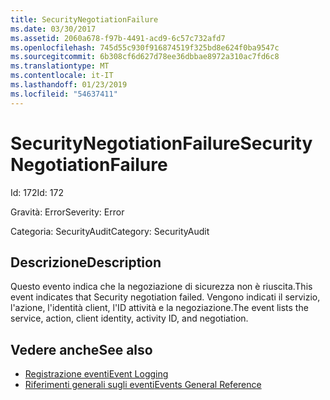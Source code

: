 ```yaml
---
title: SecurityNegotiationFailure
ms.date: 03/30/2017
ms.assetid: 2060a678-f97b-4491-acd9-6c57c732afd7
ms.openlocfilehash: 745d55c930f916874519f325bd8e624f0ba9547c
ms.sourcegitcommit: 6b308cf6d627d78ee36dbbae8972a310ac7fd6c8
ms.translationtype: MT
ms.contentlocale: it-IT
ms.lasthandoff: 01/23/2019
ms.locfileid: "54637411"
---
```

# <a name="securitynegotiationfailure"></a><span data-ttu-id="a7457-102">SecurityNegotiationFailure</span><span class="sxs-lookup"><span data-stu-id="a7457-102">SecurityNegotiationFailure</span></span>
<span data-ttu-id="a7457-103">Id: 172</span><span class="sxs-lookup"><span data-stu-id="a7457-103">Id: 172</span></span>  
  
 <span data-ttu-id="a7457-104">Gravità: Error</span><span class="sxs-lookup"><span data-stu-id="a7457-104">Severity: Error</span></span>  
  
 <span data-ttu-id="a7457-105">Categoria: SecurityAudit</span><span class="sxs-lookup"><span data-stu-id="a7457-105">Category: SecurityAudit</span></span>  
  
## <a name="description"></a><span data-ttu-id="a7457-106">Descrizione</span><span class="sxs-lookup"><span data-stu-id="a7457-106">Description</span></span>  
 <span data-ttu-id="a7457-107">Questo evento indica che la negoziazione di sicurezza non è riuscita.</span><span class="sxs-lookup"><span data-stu-id="a7457-107">This event indicates that Security negotiation failed.</span></span> <span data-ttu-id="a7457-108">Vengono indicati il servizio, l'azione, l'identità client, l'ID attività e la negoziazione.</span><span class="sxs-lookup"><span data-stu-id="a7457-108">The event lists the service, action, client identity, activity ID, and negotiation.</span></span>  
  
## <a name="see-also"></a><span data-ttu-id="a7457-109">Vedere anche</span><span class="sxs-lookup"><span data-stu-id="a7457-109">See also</span></span>
- [<span data-ttu-id="a7457-110">Registrazione eventi</span><span class="sxs-lookup"><span data-stu-id="a7457-110">Event Logging</span></span>](../../../../../docs/framework/wcf/diagnostics/event-logging/index.md)
- [<span data-ttu-id="a7457-111">Riferimenti generali sugli eventi</span><span class="sxs-lookup"><span data-stu-id="a7457-111">Events General Reference</span></span>](../../../../../docs/framework/wcf/diagnostics/event-logging/events-general-reference.md)
